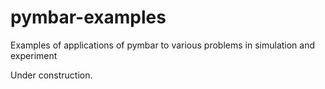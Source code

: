 pymbar-examples
===============

Examples of applications of pymbar to various problems in simulation and experiment

Under construction.
